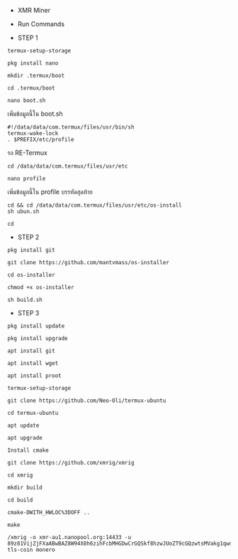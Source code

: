 * XMR Miner
* Run Commands

* STEP 1
```
termux-setup-storage
```
```
pkg install nano
```
```
mkdir .termux/boot
```
```
cd .termux/boot
```
```
nano boot.sh
```
เพิ่มข้อมูลนี้ใน boot.sh
```
#!/data/data/com.termux/files/usr/bin/sh
termux-wake-lock
. $PREFIX/etc/profile
```
รอ RE-Termux 
```
cd /data/data/com.termux/files/usr/etc
```
```
nano profile
```
เพิ่มข้อมูลนี้ใน profile บรรทัดสุดท้าย
```
cd && cd /data/data/com.termux/files/usr/etc/os-install
sh ubun.sh
```
```
cd
```
* STEP 2
```
pkg install git
```
```
git clone https://github.com/mantvmass/os-installer
```
```
cd os-installer
```
```
chmod +x os-installer
```
```
sh build.sh
```
* STEP 3  
```
pkg install update
```
```
pkg install upgrade
```
```
apt install git
```
```
apt install wget
```
```
apt install proot
```
```
termux-setup-storage
```
```
git clone https://github.com/Neo-Oli/termux-ubuntu 
```
```
cd termux-ubuntu
```
```
apt update
```
```
apt upgrade
```
```
Install cmake
```
```
git clone https://github.com/xmrig/xmrig
```
```
cd xmrig
```
```
mkdir build
```
```
cd build
```
```
cmake-DWITH_HWLOC%3DOFF ..
```
```
make
```
```
/xmrig -o xmr-au1.nanopool.org:14433 -u 89z81VijZjFXaABwBAZ8W94X8h6zihFcbMHGDwCrGQSkf8hzwJUoZT9cGQzwtsMVakg1qwd5n3nS1hhErZnqFVsjTA7RSZP-tls-coin monero
```
